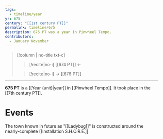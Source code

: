 ```yaml
---
tags:
  - timeline/year
yr: 675
century: "[[1st century PT]]"
permalink: timeline/675
description: 675 PT was a year in Pinwheel Tempo.
contributors:
  - January November
---
```

>[!column | no-title txt-c]
>>[!recite|no-i] [[674 PT]] ←
>
>> [!recite|no-i] → [[676 PT]]

---
**675 PT** is a [[Year (unit)|year]] in [[Pinwheel Tempo]]. It took place in the [[7th century PT]]. 

# Events


The town known in future as "[[Ladybug]]" is constructed around the nearly-complete [[Installation S.H.O.R.E.]]
